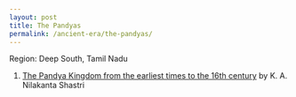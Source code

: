 ```yaml
---
layout: post
title: The Pandyas
permalink: /ancient-era/the-pandyas/
---
```


Region: Deep South, Tamil Nadu

1. [The Pandya Kingdom from the earliest times to the 16th century](https://archive.org/details/ThePandyaKingdom) by K. A. Nilakanta Shastri
